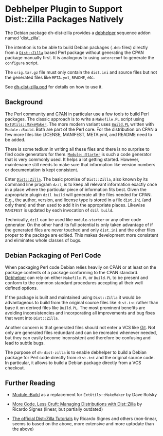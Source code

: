 Debhelper Plugin to Support Dist::Zilla Packages Natively
=========================================================

The Debian package dh-dist-zilla provides a
[debhelper](http://joeyh.name/code/debhelper/) sequence addon named
'dist_zilla'.

The intention is to be able to build Debian packages (`.deb` files)
directly from a [`Dist::Zilla`](http://dzil.org/) based Perl package
without generating the CPAN package manually first.  It is analogous
to using `autoreconf` to generate the `configure` script.

The `orig.tar.gz` file must only contain the `dist.ini` and source
files but not the generated files like `META.yml`, `README`, etc.

See [dh-dist-zilla.pod](dh-dist-zilla.pod) for details on how to use
it.

Background
----------

The Perl community and [CPAN](http://www.cpan.org/) in particular use
a few tools to build Perl packages.  The classic approach is to
write a `Makefile.PL` script using
[`ExtUtils::MakeMaker`](http://perldoc.perl.org/ExtUtils/MakeMaker.html).
The more modern variant uses
[`Build.PL`](http://perldoc.perl.org/Module/Build.html)
written with `Module::Build`.  Both are part of the Perl core.  For
the distribution on CPAN a few more files like LICENSE, MANIFEST,
META.yml, and README need to be added.

There is some tedium in writing all these files and there is no
surprise to find code generators for them.
[`Module::Starter`](http://search.cpan.org/dist/Module-Starter/lib/Module/Starter.pm)
is such a code generator that is very commonly used.  It helps a lot
getting started.  However, maintenance still needs to make sure that
information like version numbers or documentation is kept consistent.

Enter [`Dist::Zilla`](http://dzil.org/).  The basic promise of
`Dist::Zilla`, also known by its command line program `dzil`, is to
keep all relevant information exactly once in a place where the
particular piece of information fits best.  Given the appropriate
plugin `dzil build` will generate all the files needed for CPAN.
E.g., the author, version, and license type is stored in a file
`dist.ini` (and only there) and then used to add it in the
appropriate places.  Likewise `MANIFEST` is updated by each
invocation of `dzil build`.

Technically, `dzil` can be used like `module-starter` or any other
code generator.  On the other hand its full potential is only taken
advantage of if the generated files are never touched and only
`dist.ini` and the other files proper to the package are editied.
This makes development more consistent and eliminates whole classes
of bugs.

Debian Packaging of Perl Code
-----------------------------

When packaging Perl code Debian relies heavily on CPAN or at least
on the package contents of a package conforming to the CPAN standard.
[Debhelper](http://joeyh.name/code/debhelper/)
can rely on either `Makefile.PL` or `Build.PL` to be present and
conform to the common standard procedures accepting all their well
defined options.

If the package is built and maintained using `Dist::Zilla` it would
be advantageous to build from the original source files like
`dist.ini` rather than base it on derived files like `Build.PL`.  The
most prominent benefits are avoiding inconsistencies and
incorporating all improvements and bug fixes that went into
`Dist::Zilla`.

Another concern is that generated files should not enter a VCS like
[Git](http://git-scm.com/).  Not only are generated files redundant
and can be recreated whenever needed, but they can easily become
inconsistent and therefore be confusing and lead to subtle bugs.

The purpose of `dh-dist-zilla` is to enable debhelper to build a
Debian package for Perl code directly from `dist.ini` and the
original source code.  In particular, it allows to build a Debian
package directly from a VCS checkout.

Further Reading
---------------

* [Module::Build](http://www.perl.com/pub/2003/02/module1.html) as a
  replacement for `ExtUtils::MakeMaker` by Dave Rolsky

* [More Code, Less Cruft: Managing Distributions with Dist::Zilla](http://www.perl.com/pub/2010/03/more-code-less-cruft-managing-distributions-with-distzilla.html)
  by Ricardo Signes (linear, but partially outdated)

* [The official Dist::Zilla Tutorials](http://dzil.org/tutorial/start.html)
  by Ricardo Signes and others (non-linear, seems to based on the
  above, more extensive and more uptodate than the above)
